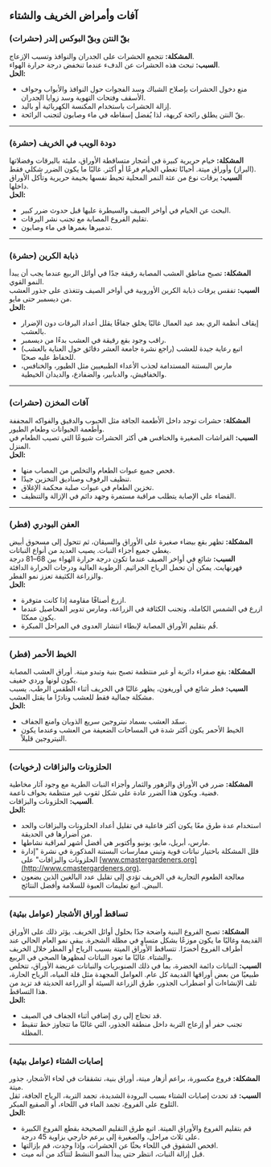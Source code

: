 ## آفات وأمراض الخريف والشتاء

### بقّ النتن وبقّ البوكس إلدر (حشرات)
**المشكلة:** تتجمع الحشرات على الجدران والنوافذ وتسبب الإزعاج.  
**السبب:** تبحث هذه الحشرات عن الدفء عندما تنخفض درجة حرارة الهواء.  
**الحل:**
- منع دخول الحشرات بإصلاح الشباك وسد الفجوات حول النوافذ والأبواب وحواف الأسقف وفتحات التهوية وسد زوايا الجدران.
- إزالة الحشرات باستخدام المكنسة الكهربائية أو باليد.
- بقّ النتن يطلق رائحة كريهة، لذا يُفضل إسقاطه في ماء وصابون لتجنب الرائحة.

---

### دودة الويب في الخريف (حشرة)
**المشكلة:** خيام حريرية كبيرة في أشجار متساقطة الأوراق، مليئة باليرقات وفضلاتها (البراز) وأوراق ميتة. أحيانًا تغطي الخيام فرعًا أو أكثر. غالبًا ما يكون الضرر شكلي فقط.  
**السبب:** يرقات نوع من عثة النمر المحلية تحيط نفسها بخيمة حريرية وتأكل الأوراق داخلها.  
**الحل:**
- البحث عن الخيام في أواخر الصيف والسيطرة عليها قبل حدوث ضرر كبير.
- تقليم الفروع المصابة مع تجنب نشر اليرقات.
- تدميرها بغمرها في ماء وصابون.

---

### ذبابة الكرين (حشرة)
**المشكلة:** تصبح مناطق العشب المصابة رقيقة جدًا في أوائل الربيع عندما يجب أن يبدأ النمو القوي.  
**السبب:** تفقس يرقات ذبابة الكرين الأوروبية في أواخر الصيف وتتغذى على جذور العشب من ديسمبر حتى مايو.  
**الحل:**
- إيقاف أنظمة الري بعد عيد العمال غالبًا يخلق جفافًا يقلل أعداد اليرقات دون الإضرار بالعشب.
- راقب وجود بقع رقيقة في العشب بدءًا من ديسمبر.
- اتبع رعاية جيدة للعشب (راجع نشرة جامعة العشر دقائق حول العناية بالعشب) للحفاظ عليه صحيًا.
- مارس البستنة المستدامة لجذب الأعداء الطبيعيين مثل الطيور، والخنافس، والخفافيش، والدبابير، والضفادع، والديدان الخيطية.

---

### آفات المخزن (حشرات)
**المشكلة:** حشرات توجد داخل الأطعمة الجافة مثل الحبوب والدقيق والفواكه المجففة وأطعمة الحيوانات وطعام الطيور.  
**السبب:** الفراشات الصغيرة والخنافس هي أكثر الحشرات شيوعًا التي تصيب الطعام في المنزل.  
**الحل:**
- فحص جميع عبوات الطعام والتخلص من المصاب منها.
- تنظيف الرفوف وصناديق التخزين جيدًا.
- تخزين الطعام في عبوات صلبة محكمة الإغلاق.
- القضاء على الإصابة يتطلب مراقبة مستمرة وجهد دائم في الإزالة والتنظيف.

---

### العفن البودري (فطر)
**المشكلة:** تظهر بقع بيضاء صغيرة على الأوراق والسيقان، ثم تتحول إلى مسحوق أبيض يغطي جميع أجزاء النبات. يصيب العديد من أنواع النباتات.  
**السبب:** شائع في أواخر الصيف عندما تكون درجة حرارة الهواء بين 68–81 درجة فهرنهايت. يمكن أن تحمل الرياح الجراثيم. الرطوبة العالية ودرجات الحرارة الدافئة والزراعة الكثيفة تعزز نمو الفطر.  
**الحل:**
- ازرع أصنافًا مقاومة إذا كانت متوفرة.
- ازرع في الشمس الكاملة، وتجنب الكثافة في الزراعة، ومارس تدوير المحاصيل عندما يكون ممكنًا.
- قُم بتقليم الأوراق المصابة لإبطاء انتشار العدوى في المراحل المبكرة.

---

### الخيط الأحمر (فطر)
**المشكلة:** بقع صفراء دائرية أو غير منتظمة تصبح بنية وتبدو ميتة. أوراق العشب المصابة يكون لونها وردي خفيف.  
**السبب:** فطر شائع في أوريغون، يظهر غالبًا في الخريف أثناء الطقس الرطب. يسبب مشكلة جمالية فقط للعشب ونادرًا ما يقتل العشب.  
**الحل:**
- سمّد العشب بسماد نيتروجين سريع الذوبان وامنع الجفاف.
- الخيط الأحمر يكون أكثر شدة في المساحات الضعيفة من العشب وعندما يكون النيتروجين قليلاً.

---

### الحلزونات والبزاقات (رخويات)
**المشكلة:** ضرر في الأوراق والزهور والثمار وأجزاء النبات الطرية مع وجود آثار مخاطية فضية. ويكون هذا الضرر عادة على شكل ثقوب غير منتظمة بحواف ناعمة.  
**السبب:** الحلزونات والبزاقات.  
**الحل:**
- استخدام عدة طرق معًا يكون أكثر فاعلية في تقليل أعداد الحلزونات والبزاقات والحد من أضرارها في الحديقة.
- مارس، أبريل، مايو، يونيو وأكتوبر هي أفضل أشهر لمراقبة نشاطها.
- قلل المشكلة باختيار نباتات قوية وتبني ممارسات البستنة المذكورة في نشرة "إدارة الحلزونات والبزاقات" على [www.cmastergardeners.org](http://www.cmastergardeners.org).
- معالجة الطعوم التجارية في الخريف تؤدي إلى تقليل عدد البالغين الذين يضعون البيض. اتبع تعليمات العبوة للسلامة وأفضل النتائج.

---

### تساقط أوراق الأشجار (عوامل بيئية)
**المشكلة:** تصبح الفروع البنية واضحة جدًا بحلول أوائل الخريف. يؤثر ذلك على الأوراق القديمة وغالبًا ما يكون موزعًا بشكل متساوٍ في مظلة الشجرة. يبقى نمو العام الحالي عند أطراف الفروع أخضرًا. تتساقط الأوراق الميتة بسبب الرياح أو المطر خلال الخريف والشتاء. غالبًا ما تعود النباتات لمظهرها الصحي في الربيع.  
**السبب:** النباتات دائمة الخضرة، بما في ذلك الصنوبريات والنباتات عريضة الأوراق، تتخلص طبيعيًا من بعض أوراقها القديمة كل عام. العوامل المجهدة مثل قلة المياه، الرياح الحارة، تلف الإنشاءات أو اضطراب الجذور، طرق الزراعة السيئة أو الزراعة الحديثة قد تزيد من هذا التساقط.  
**الحل:**
- قد تحتاج إلى ري إضافي أثناء الجفاف في الصيف.
- تجنب حفر أو إزعاج التربة داخل منطقة الجذور، التي غالبًا ما تتجاوز خط تنقيط المظلة.

---

### إصابات الشتاء (عوامل بيئية)
**المشكلة:** فروع مكسورة، براعم أزهار ميتة، أوراق بنية، تشققات في لحاء الأشجار، جذور ميتة.  
**السبب:** قد تحدث إصابات الشتاء بسبب البرودة الشديدة، تجمد التربة، الرياح الجافة، ثقل الثلوج على الفروع، تجمد الماء في اللحاء، أو الصقيع المبكر.  
**الحل:**
- قم بتقليم الفروع والأوراق الميتة. اتبع طرق التقليم الصحيحة بقطع الفروع الكبيرة على ثلاث مراحل، والصغيرة إلى برعم خارجي بزاوية 45 درجة.
- افحص الشقوق في اللحاء بحثًا عن الحشرات، وإذا وجدت، قم بإزالتها.
- قبل إزالة النبات، انتظر حتى يبدأ النمو النشط لتتأكد من أنه ميت.
